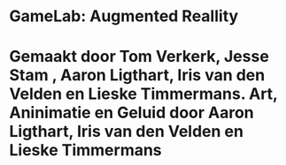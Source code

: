 GameLab: Augmented Reallity
=======

Gemaakt door Tom Verkerk, Jesse Stam , Aaron Ligthart, Iris van den Velden en Lieske Timmermans.
Art, Aninimatie en Geluid door Aaron Ligthart, Iris van den Velden en Lieske Timmermans
==

